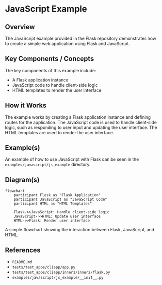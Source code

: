 # JavaScript Example
## Overview
The JavaScript example provided in the Flask repository demonstrates how to create a simple web application using Flask and JavaScript.

## Key Components / Concepts
The key components of this example include:
* A Flask application instance
* JavaScript code to handle client-side logic
* HTML templates to render the user interface

## How it Works
The example works by creating a Flask application instance and defining routes for the application. The JavaScript code is used to handle client-side logic, such as responding to user input and updating the user interface. The HTML templates are used to render the user interface.

## Example(s)
An example of how to use JavaScript with Flask can be seen in the `examples/javascript/js_example` directory.

## Diagram(s)
```mermaid
flowchart
    participant Flask as "Flask Application"
    participant JavaScript as "JavaScript Code"
    participant HTML as "HTML Templates"
    
    Flask->>JavaScript: Handle client-side logic
    JavaScript->>HTML: Update user interface
    HTML->>Flask: Render user interface
```
A simple flowchart showing the interaction between Flask, JavaScript, and HTML.

## References
* `README.md`
* `tests/test_apps/cliapp/app.py`
* `tests/test_apps/cliapp/inner1/inner2/flask.py`
* `examples/javascript/js_example/__init__.py`